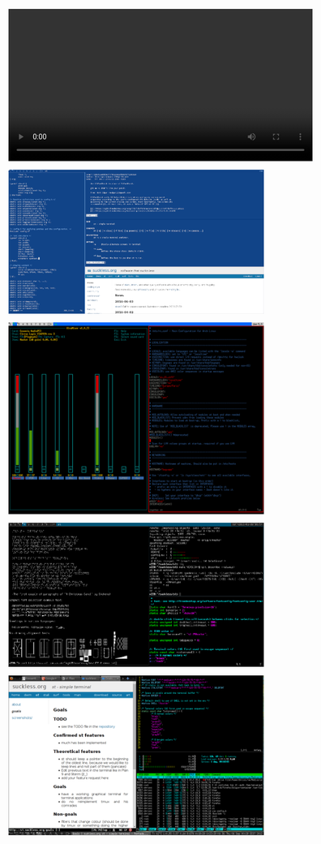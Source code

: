<video src="https://s.natalian.org/2020-04-30/st-083-scroll.mp4" width="600" controls autoplay></video>

[![st screenshot](frign-2016-s.png)](frign-2016.png)

[![st screenshot](putain-ouais-s.png)](putain-ouais.png)

[![st screenshot](hendry-s.png)](hendry.png)

[![st screenshot](20h-2012-s.png)](20h-2012.png)
